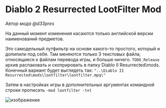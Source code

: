 # Diablo 2 Resurrected LootFilter Mod

*Автор мода @d33pres*

На данный момент изменения касаются только английской версии наименований предметов.

Это самодельный лутфильтр на основе какого-то простого, который и допилили под себя. Там меняются только 3 текстовых файла, относящиеся к файлам перевода игры, и больше ничего. `TODO_Release` архив распаковать и скоприровать в папку Diablo II Resurrected\mods. Конечный вариант будет выглядеть так: `"..\Diablo II Resurrected\mods\lootfilter\lootfilter.mpq\"`

Затем в настройках игры в дополнительных аргументах командной строки прописать `-mod lootfilter -txt`

![изображение](https://github.com/AlexSnowLeo/D2R.LootFilter.Mod/assets/1458178/246fc558-50ec-417b-bc7f-865a2e994409)
